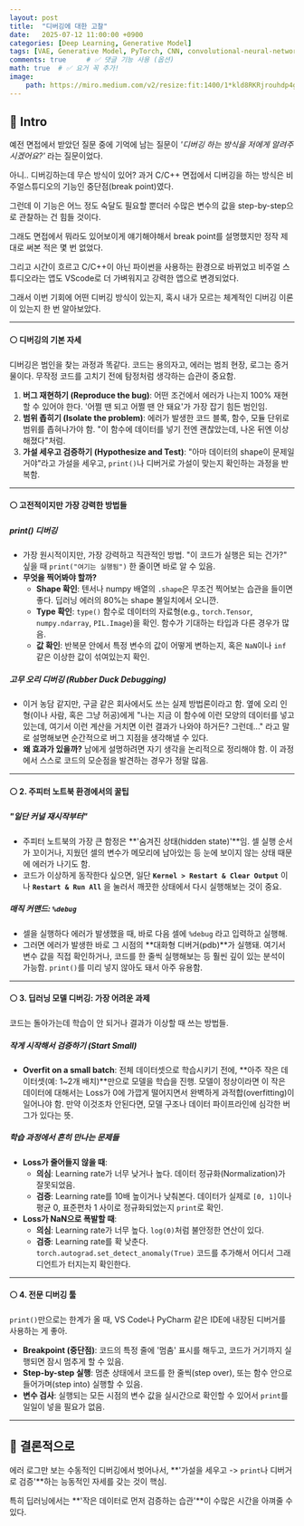 ```yaml
---
layout: post
title:  "디버깅에 대한 고찰"
date:   2025-07-12 11:00:00 +0900
categories: [Deep Learning, Generative Model]
tags: [VAE, Generative Model, PyTorch, CNN, convolutional-neural-network, Deep Learning, AI, Computer Vision]
comments: true     # ✅ 댓글 기능 사용 (옵션)
math: true  # ✅ 요거 꼭 추가!
image:
    path: https://miro.medium.com/v2/resize:fit:1400/1*kld8RKRjrouhdp4gWNFmBQ.jpeg
---
```


## 🔵 Intro

예전 면접에서 받았던 질문 중에 기억에 남는 질문이 *'디버깅 하는 방식을 저에게 알려주시겠어요?'* 라는 질문이었다.

아니.. 디버깅하는데 무슨 방식이 있어? 과거 C/C++ 면접에서 디버깅을 하는 방식은 비주얼스튜디오의 기능인 중단점(break point)였다.

그런데 이 기능은 어느 정도 숙달도 필요할 뿐더러 수많은 변수의 값을 step-by-step으로 관찰하는 건 힘들 것이다.

그래도 면접에서 뭐라도 있어보이게 얘기해야해서 break point를 설명했지만 정작 제대로 써본 적은 몇 번 없었다.

그리고 시간이 흐르고 C/C++이 아닌 파이썬을 사용하는 환경으로 바뀌었고 비주얼 스튜디오라는 앱도 VScode로 더 가벼워지고 강력한 앱으로 변경되었다.

그래서 이번 기회에 어떤 디버깅 방식이 있는지, 혹시 내가 모르는 체계적인 디버깅 이론이 있는지 한 번 알아보았다.

---


#### ⚪ 디버깅의 기본 자세

디버깅은 범인을 찾는 과정과 똑같다. 코드는 용의자고, 에러는 범죄 현장, 로그는 증거물이다. 무작정 코드를 고치기 전에 탐정처럼 생각하는 습관이 중요함.

1.  **버그 재현하기 (Reproduce the bug)**: 어떤 조건에서 에러가 나는지 100% 재현할 수 있어야 한다. '어쩔 땐 되고 어쩔 땐 안 돼요'가 가장 잡기 힘든 범인임.
2.  **범위 좁히기 (Isolate the problem)**: 에러가 발생한 코드 블록, 함수, 모듈 단위로 범위를 좁혀나가야 함. "이 함수에 데이터를 넣기 전엔 괜찮았는데, 나온 뒤엔 이상해졌다"처럼.
3.  **가설 세우고 검증하기 (Hypothesize and Test)**: "아마 데이터의 shape이 문제일 거야"라고 가설을 세우고, `print()`나 디버거로 가설이 맞는지 확인하는 과정을 반복함. 

---

#### ⚪ 고전적이지만 가장 강력한 방법들

##### **print() 디버깅**

-   가장 원시적이지만, 가장 강력하고 직관적인 방법. "이 코드가 실행은 되는 건가?" 싶을 때 `print("여기는 실행됨")` 한 줄이면 바로 알 수 있음.
-   **무엇을 찍어봐야 할까?**
    -   **Shape 확인**: 텐서나 numpy 배열의 `.shape`은 무조건 찍어보는 습관을 들이면 좋다. 딥러닝 에러의 80%는 shape 불일치에서 오니깐.
    -   **Type 확인**: `type()` 함수로 데이터의 자료형(e.g., `torch.Tensor`, `numpy.ndarray`, `PIL.Image`)을 확인. 함수가 기대하는 타입과 다른 경우가 많음.
    -   **값 확인**: 반복문 안에서 특정 변수의 값이 어떻게 변하는지, 혹은 `NaN`이나 `inf` 같은 이상한 값이 섞여있는지 확인.

##### **고무 오리 디버깅 (Rubber Duck Debugging)**

-   이거 농담 같지만, 구글 같은 회사에서도 쓰는 실제 방법론이라고 함. 옆에 오리 인형(이나 사람, 혹은 그냥 허공)에게 "나는 지금 이 함수에 이런 모양의 데이터를 넣고 있는데, 여기서 이런 계산을 거치면 이런 결과가 나와야 하거든? 그런데..." 라고 말로 설명해보면 순간적으로 버그 지점을 생각해낼 수 있다.
-   **왜 효과가 있을까?** 남에게 설명하려면 자기 생각을 논리적으로 정리해야 함. 이 과정에서 스스로 코드의 모순점을 발견하는 경우가 정말 많음.

---

#### ⚪ 2. 주피터 노트북 환경에서의 꿀팁

##### **"일단 커널 재시작부터"**

-   주피터 노트북의 가장 큰 함정은 **'숨겨진 상태(hidden state)'**임. 셀 실행 순서가 꼬이거나, 지웠던 셀의 변수가 메모리에 남아있는 등 눈에 보이지 않는 상태 때문에 에러가 나기도 함.
-   코드가 이상하게 동작한다 싶으면, 일단 **`Kernel > Restart & Clear Output`** 이나 **`Restart & Run All`** 을 눌러서 깨끗한 상태에서 다시 실행해보는 것이 중요.

##### **매직 커맨드: `%debug`**

-   셀을 실행하다 에러가 발생했을 때, 바로 다음 셀에 `%debug` 라고 입력하고 실행해.
-   그러면 에러가 발생한 바로 그 시점의 **대화형 디버거(pdb)**가 실행돼. 여기서 변수 값을 직접 확인하거나, 코드를 한 줄씩 실행해보는 등 훨씬 깊이 있는 분석이 가능함. `print()`를 미리 넣지 않아도 돼서 아주 유용함.

---

#### ⚪ 3. 딥러닝 모델 디버깅: 가장 어려운 과제

코드는 돌아가는데 학습이 안 되거나 결과가 이상할 때 쓰는 방법들.

##### **작게 시작해서 검증하기 (Start Small)**

-   **Overfit on a small batch**: 전체 데이터셋으로 학습시키기 전에, **아주 작은 데이터셋(예: 1~2개 배치)**만으로 모델을 학습을 진행. 모델이 정상이라면 이 작은 데이터에 대해서는 Loss가 0에 가깝게 떨어지면서 완벽하게 과적합(overfitting)이 일어나야 함. 만약 이것조차 안된다면, 모델 구조나 데이터 파이프라인에 심각한 버그가 있다는 뜻.

##### **학습 과정에서 흔히 만나는 문제들**

-   **Loss가 줄어들지 않을 때**:
    -   **의심**: Learning rate가 너무 낮거나 높다. 데이터 정규화(Normalization)가 잘못되었음.
    -   **검증**: Learning rate를 10배 높이거나 낮춰본다. 데이터가 실제로 `[0, 1]`이나 평균 0, 표준편차 1 사이로 정규화되었는지 `print`로 확인.
-   **Loss가 NaN으로 폭발할 때**:
    -   **의심**: Learning rate가 너무 높다. `log(0)`처럼 불안정한 연산이 있다.
    -   **검증**: Learning rate를 확 낮춘다. `torch.autograd.set_detect_anomaly(True)` 코드를 추가해서 어디서 그래디언트가 터지는지 확인한다.

---

#### ⚪ 4. 전문 디버깅 툴

`print()`만으로는 한계가 올 때, VS Code나 PyCharm 같은 IDE에 내장된 디버거를 사용하는 게 좋아.

-   **Breakpoint (중단점)**: 코드의 특정 줄에 '멈춤' 표시를 해두고, 코드가 거기까지 실행되면 잠시 멈추게 할 수 있음.
-   **Step-by-step 실행**: 멈춘 상태에서 코드를 한 줄씩(step over), 또는 함수 안으로 들어가며(step into) 실행할 수 있음.
-   **변수 검사**: 실행되는 모든 시점의 변수 값을 실시간으로 확인할 수 있어서 `print`를 일일이 넣을 필요가 없음.

---
## 🔵 결론적으로

에러 로그만 보는 수동적인 디버깅에서 벗어나서, **'가설을 세우고 -> `print`나 디버거로 검증'**하는 능동적인 자세를 갖는 것이 핵심. 

특히 딥러닝에서는 **'작은 데이터로 먼저 검증하는 습관'**이 수많은 시간을 아껴줄 수 있다.